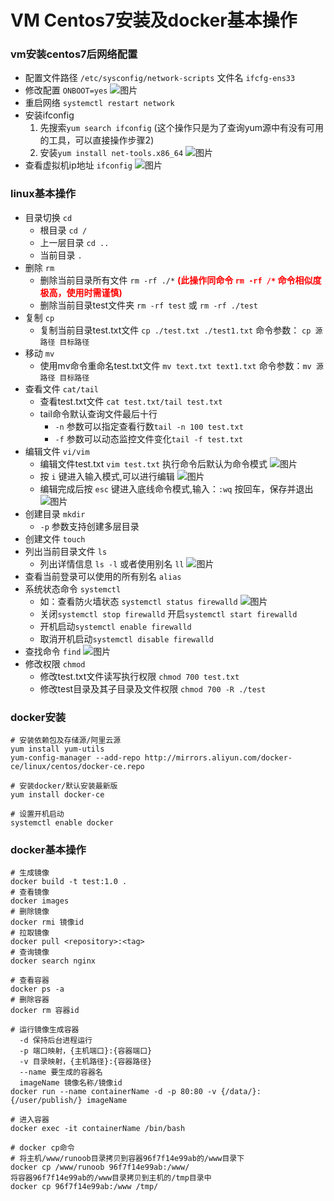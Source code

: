 # VM Centos7安装及docker基本操作

### vm安装centos7后网络配置

- 配置文件路径 `/etc/sysconfig/network-scripts` 文件名 `ifcfg-ens33`
- 修改配置 `ONBOOT=yes`
![图片](../static/img/1624518894366_8CE1F618-A81D-414e-B7FE-630627573609.png)
- 重启网络 `systemctl restart network`
- 安装ifconfig  
  1. 先搜索`yum search ifconfig` (这个操作只是为了查询yum源中有没有可用的工具，可以直接操作步骤2)
  2. 安装`yum install net-tools.x86_64`
![图片](../static/img/8D31A168-C7B5-4f3a-AAD2-8FED86F7C740.png)
- 查看虚拟机ip地址 `ifconfig`
![图片](../static/img/22A5AE72-E646-490b-81D6-A5FDDE13D688.png)

### linux基本操作

- 目录切换 `cd`
  - 根目录 `cd /`
  - 上一层目录 `cd ..`
  - 当前目录 `.`
- 删除 `rm`
  - 删除当前目录所有文件 `rm -rf ./*` **<font color="red">(此操作同命令 `rm -rf /*` 命令相似度极高，使用时需谨慎)</font>**
  - 删除当前目录test文件夹 `rm -rf test` 或 `rm -rf ./test`
- 复制 `cp`
  - 复制当前目录test.txt文件 `cp ./test.txt ./test1.txt` 命令参数： `cp 源路径 目标路径`
- 移动 `mv`
  - 使用mv命令重命名test.txt文件 `mv text.txt text1.txt` 命令参数：`mv 源路径 目标路径`
- 查看文件 `cat/tail`
  - 查看test.txt文件 `cat test.txt/tail test.txt`
  - tail命令默认查询文件最后十行
    - `-n` 参数可以指定查看行数`tail -n 100 test.txt`
    - `-f` 参数可以动态监控文件变化`tail -f test.txt`
- 编辑文件 `vi/vim`
  - 编辑文件test.txt `vim test.txt` 执行命令后默认为命令模式
  ![图片](../static/img/81FB5ECD-6B70-48e2-9C7F-8546F4F235BD.png)
  - 按 `i` 键进入输入模式,可以进行编辑
  ![图片](../static/img/A0199696-CEF1-4800-B5D0-D33966854043.png)
  - 编辑完成后按 `esc` 键进入底线命令模式,输入：`:wq` 按回车，保存并退出
  ![图片](../static/img/4AB84F9B-4798-4107-8D59-C40C83A363F8.png)
- 创建目录 `mkdir`
  - `-p` 参数支持创建多层目录
- 创建文件 `touch`
- 列出当前目录文件 `ls`
  - 列出详情信息 `ls -l` 或者使用别名 `ll`
  ![图片](../static/img/C153B909-1277-4f49-80E1-D997DB25781F.png)
- 查看当前登录可以使用的所有别名 `alias`
- 系统状态命令 `systemctl`
  - 如：查看防火墙状态 `systemctl status firewalld`
  ![图片](../static/img/1C782A4F-A741-4604-ABD2-B57F0D4A9CF9.png)
  - 关闭`systemctl stop firewalld` 开启`systemctl start firewalld`
  - 开机启动`systemctl enable firewalld`
  - 取消开机启动`systemctl disable firewalld`
- 查找命令 `find`
![图片](../static/img/1624522407018_1680408E-4C14-4cc1-B5AA-39CFE9399166.png)
- 修改权限 `chmod`
  - 修改test.txt文件读写执行权限 `chmod 700 test.txt`
  - 修改test目录及其子目录及文件权限 `chmod 700 -R ./test`

### docker安装

```
# 安装依赖包及存储源/阿里云源
yum install yum-utils
yum-config-manager --add-repo http://mirrors.aliyun.com/docker-ce/linux/centos/docker-ce.repo

# 安装docker/默认安装最新版
yum install docker-ce

# 设置开机启动
systemctl enable docker
```
### docker基本操作

```
# 生成镜像
docker build -t test:1.0 .
# 查看镜像
docker images
# 删除镜像
docker rmi 镜像id
# 拉取镜像
docker pull <repository>:<tag>
# 查询镜像
docker search nginx

# 查看容器
docker ps -a
# 删除容器
docker rm 容器id

# 运行镜像生成容器
  -d 保持后台进程运行
  -p 端口映射，{主机端口}:{容器端口}
  -v 目录映射，{主机路径}:{容器路径}
  --name 要生成的容器名
  imageName 镜像名称/镜像id
docker run --name containerName -d -p 80:80 -v {/data/}:{/user/publish/} imageName

# 进入容器
docker exec -it containerName /bin/bash

# docker cp命令
# 将主机/www/runoob目录拷贝到容器96f7f14e99ab的/www目录下
docker cp /www/runoob 96f7f14e99ab:/www/
将容器96f7f14e99ab的/www目录拷贝到主机的/tmp目录中
docker cp 96f7f14e99ab:/www /tmp/
```